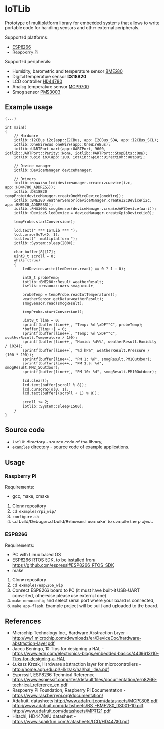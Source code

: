 # IoTLib

Prototype of multiplatform library for embedded systems that allows to write portable code for handling sensors and other external peripherals.

Supported platforms:
- [ESP8266](https://www.espressif.com/en/products/socs/esp8266)
- [Raspberry Pi](https://www.raspberrypi.org/)

Supported peripherals:
- Humidity, barometric and temperature sensor [BME280](https://www.bosch-sensortec.com/products/environmental-sensors/humidity-sensors-bme280/)
- Digital temperature sensor **DS18B20**
- LCD controller [HD44780](https://en.wikipedia.org/wiki/Hitachi_HD44780_LCD_controller)
- Analog temperature sensor [MCP9700](https://www.microchip.com/en-us/product/mcp9700)
- Smog sensor [PMS3003](https://www.plantower.com/en/products_33/73.html)

## Example usage

```
(...)

int main()
{
    // Hardware
    iotlib::I2CBus i2c(app::I2CBus, app::I2CBus_SDA, app::I2CBus_SCL);
    iotlib::OneWireBus oneWire(app::OneWireBus);
    iotlib::UARTPort uart(app::UARTPort, 9600, iotlib::UARTPort::Parity::None, iotlib::UARTPort::StopBits::One);
    iotlib::Gpio io0(app::IO0, iotlib::Gpio::Direction::Output);

    // Device manager
    iotlib::DeviceManager deviceManager;

    // Drivers
    iotlib::HD44780 lcd(deviceManager.createI2CDevice(i2c, app::HD44780_ADDRESS));
    iotlib::DS18B20 tempProbe(deviceManager.createOneWireDevice(oneWire));
    iotlib::BME280 weatherSensor(deviceManager.createI2CDevice(i2c, app::BME280_ADDRESS));
    iotlib::PMS3003 smogSensor(deviceManager.createUARTDevice(uart));
    iotlib::Device& ledDevice = deviceManager.createGpioDevice(io0);

    tempProbe.startConversion();

    lcd.text(" *** IoTLib *** ");
    lcd.cursorGoTo(0, 1);
    lcd.text("  multiplatform ");
    iotlib::System::sleep(2000);

    char buffer[8][17];
    uint8_t scroll = 0;
    while (true)
    {
        ledDevice.write(ledDevice.read() == 0 ? 1 : 0);

        int8_t probeTemp;
        iotlib::BME280::Result weatherResult;
        iotlib::PMS3003::Data smogResult;

        probeTemp = tempProbe.readIntTemperature();
        weatherSensor.getData(weatherResult);
        smogSensor.read(smogResult);

        tempProbe.startConversion();

        uint8_t line = 0;
        sprintf(buffer[line++], "Temp: %d \xDF""C", probeTemp);
        *buffer[line++] = 0;
        sprintf(buffer[line++], "Temp: %d \xDF""C", weatherResult.Temperature / 100);
        sprintf(buffer[line++], "Humid: %d%%", weatherResult.Humidity / 1024);
        sprintf(buffer[line++], "%d hPa", weatherResult.Pressure / (100 * 100));
        sprintf(buffer[line++], "PM 1: %d", smogResult.PM1Outdoor);
        sprintf(buffer[line++], "PM 2.5: %d", smogResult.PM2_5Outdoor);
        sprintf(buffer[line++], "PM 10: %d", smogResult.PM10Outdoor);

        lcd.clear();
        lcd.text(buffer[scroll % 8]);
        lcd.cursorGoTo(0, 1);
        lcd.text(buffer[(scroll + 1) % 8]);

        scroll += 2;
        iotlib::System::sleep(1500);
    }
}
```

## Source code
- `iotlib` directory - source code of the library,
- `examples` directory - source code of example applications. 

## Usage

### Raspberry Pi
Requirements:
- gcc, make, cmake

1. Clone repository
2. `cd examples/rpi_wip/`
3. `configure.sh`
4.  cd build/Debug` or `cd build/Relase` and use `make` to compile the project.

### ESP8266
Requirements: 
- PC with Linux based OS
- ESP8266 RTOS SDK, to be installed from https://github.com/espressif/ESP8266_RTOS_SDK
- make

1. Clone repository
2. `cd examples/esp8266_wip`
3. Connect ESP8266 board to PC (it must have built-it USB-UART converted, otherwise please use external one)
4. `make menuconfig` and select serial port where your board is connected,
5. `make app-flash`. Example project will be built and uploaded to the board.

## References 

- Microchip Technology Inc., Hardware Abstraction Layer - http://ww1.microchip.com/downloads/en/DeviceDoc/hardware-abstraction-layer.pdf
- Jacob Beningo, 10 Tips for designing a HAL - https://www.edn.com/electronics-blogs/embedded-basics/4439613/10-Tips-for-designing-a-HAL
- Łukasz Krzak, Hardware abstraction layer for microcontrollers - http://home.agh.edu.pl/~lkrzak/hal/hal_idea.pdf
- Espressif, ESP8266 Technical Reference - https://www.espressif.com/sites/default/files/documentation/esp8266-technical_reference_en.pdf
- Raspberry Pi Foundation, Raspberry Pi Documentation - https://www.raspberrypi.org/documentation/
- Adafruit, datasheets
http://www.adafruit.com/datasheets/MCP9808.pdf
http://www.adafruit.com/datasheets/BST-BME280_DS001-10.pdf
http://www.adafruit.com/datasheets/MPR121.pdf
- Hitachi, HD44780U datasheet - https://www.sparkfun.com/datasheets/LCD/HD44780.pdf
